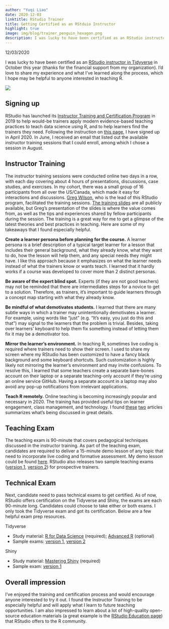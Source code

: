 ```yaml
---
author: "Yuqi Liao"
date: 2020-12-03
linktitle: RStudio Trainer
title: Getting Certified as an RStduio Instructor 
highlight: true
image: img/blog/trainer_penguin_hexagon.png
description: I was lucky to have been certified as an RStudio instructor in Tidyverse. I’d love to share my experience and what I’ve learned along the process, which I hope may be helpful to anyone interested in teaching R. 
---
```

12/03/2020

I was lucky to have been certified as an [RStudio instructor in Tidyverse](https://education.rstudio.com/trainers/people/liao+yuqi) in October this year (thanks for the financial support from my organization). I’d love to share my experience and what I’ve learned along the process, which I hope may be helpful to anyone interested in teaching R. 

![](/img/blog/Instructor-Certificate-Yuqi.jpg)

## Signing up 
RStudio has launched its [Instructor Training and Certification Program](https://education.rstudio.com/trainers/#info) in 2019 to help would-be trainers apply modern evidence-based teaching practices to teach data science using R, and to help learners find the trainers they need. Following the instruction on [this page](https://education.rstudio.com/trainers/#info), I have signed up in April 2020. In June, I received an email that listed out the available instructor training sessions that I could enroll, among which I chose a session in August. 

## Instructor Training 
The instructor training sessions were conducted online two days in a row, with each day covering about 4 hours of presentations, discussions, case studies, and exercises. In my cohort, there was a small group of 16 participants from all over the US/Canada, which made it easy for interactions and discussions. [Greg Wilson](https://education.rstudio.com/trainers/people/wilson+greg/), who is the lead of this RStudio program, facilitated the training sessions. [The training slides](https://drive.google.com/drive/folders/13ohFt3D0EJ5PDbMaWTxnHH-hwA7G0IvY) are all publicly available, but Greg’s presentation of the slides is where the value comes from, as well as the tips and experiences shared by fellow participants during the session. The training is a great way for me to get a glimpse of the latest theories and best practices in teaching. Here are some of my takeaways that I found especially helpful. 

**Create a learner persona before planning for the course.** A learner persona is a brief description of a typical target learner for a lesson that includes their general background, what they already know, what they want to do, how the lesson will help them, and any special needs they might have. I like this approach because it emphasizes on what the learner needs instead of what the trainers know or wants teach. I learned that it hardly works if a course was developed to cover more than 2 distinct personas.  

**Be aware of the expert blind spot.** Experts (if they are not good teachers) may not be reminded that there are intermediates steps for a novice to get to a solution. Therefore, as trainers, it’s important to guide learners through a concept map starting with what they already know. 

**Be mindful of what demotivates students.** I learned that there are many subtle ways in which a trainer may unintentionally demotivates a learner. For example, using words like “just” (e.g. “It’s easy, you just do this and that”) may signal to the learners that the problem is trivial. Besides, taking over learners’ keyboard to help them fix something instead of letting them fix it may be a demotivator too. 

**Mirror the learner’s environment.** In teaching R, sometimes live coding is required where trainers need to show their screen. I used to share my screen where my RStudio has been customized to have a fancy black background and some keyboard shortcuts. Such customization is highly likely not mirroring the learner’s environment and may invite confusions. To resolve this, I learned that some teachers create a separate bare-bones account on their laptop or a separate teaching-only account if they’re using an online service GitHub. Having a separate account in a laptop may also avoid any pop-up notifications from irrelevant applications. 

**Teach R remotely.** Online teaching is becoming increasingly popular and necessary in 2020. The training has provided useful tips on learner engagement, class management, and technology. I found [these](https://education.rstudio.com/blog/2020/03/online-teaching-qa/) [two](https://education.rstudio.com/blog/2020/03/resources-for-teaching-data-science-and-statistics-remotely/) articles summarizes what’s being discussed in great details. 

## Teaching Exam 
The teaching exam is 90-minute that covers pedagogical techniques discussed in the instructor training. As part of the teaching exam, candidates are required to deliver a 15-minute demo lesson of any topic that need to incorporate live coding and formative assessment. My demo lesson could be found [here](https://www.yuqiliao.com/blog/rstudiocertification/). RStudio also releases two sample teaching exams ([version 1](https://education.rstudio.com/blog/2020/02/instructor-certification-exams/#teaching-exam), [version 2](https://education.rstudio.com/blog/2020/08/more-example-exams/#teaching-exam)) for prospective trainers. 

## Technical Exam 
Next, candidate need to pass technical exams to get certified. As of now, RStudio offers certification on the Tidyverse and Shiny, the exams are each 90-minute long. Candidates could choose to take either or both exams. I only took the Tidyverse exam and got its certification. Below are a few helpful exam prep resources. 

Tidyverse 
- Study material: [R for Data Science](https://r4ds.had.co.nz/) (required); [Advanced R](https://adv-r.hadley.nz/) (optional) 
- Sample exams: [version 1](https://education.rstudio.com/blog/2020/02/instructor-certification-exams/#tidyverse-certification-exam), [version 2](https://education.rstudio.com/blog/2020/08/more-example-exams/#tidyverse-exam) 

Shiny 
- Study material: [Mastering Shiny](https://mastering-shiny.org/) (required)
- Sample exam: [version 1](https://education.rstudio.com/blog/2020/10/example-shiny-exam/)

## Overall impression 
I’ve enjoyed the training and certification process and would encourage anyone interested to try it out. I found the Instructor Training to be especially helpful and will apply what I learn to future teaching opportunities. I am also impressed to learn about a lot of high-quality open-source education materials (a great example is the [RStudio Education page](https://education.rstudio.com/learn/)) that RStudio offers to the R community. 

 

